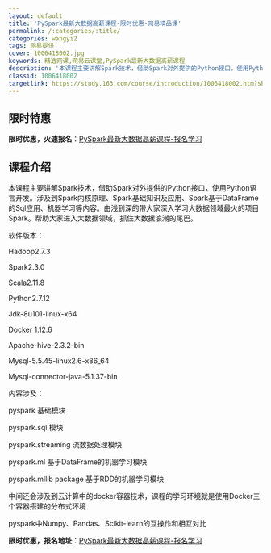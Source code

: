 ```yaml
---
layout: default
title: 'PySpark最新大数据高薪课程-限时优惠-网易精品课'
permalink: /:categories/:title/
categories: wangyi2
tags: 网易提供
cover: 1006418002.jpg
keywords: 精选网课,网易云课堂,PySpark最新大数据高薪课程
description: '本课程主要讲解Spark技术，借助Spark对外提供的Python接口，使用Python语言开发。涉及到Spark内核原'
classid: 1006418002
targetlink: https://study.163.com/course/introduction/1006418002.htm?share=1&shareId=1025206652&utm_campaign=share&utm_medium=iphoneShare&utm_source=&utm_u=1025206652
---
```


## 限时特惠

**限时优惠，火速报名**：[PySpark最新大数据高薪课程-报名学习](https://study.163.com/course/introduction/1006418002.htm?share=1&shareId=1025206652&utm_campaign=share&utm_medium=iphoneShare&utm_source=&utm_u=1025206652)

## 课程介绍

本课程主要讲解Spark技术，借助Spark对外提供的Python接口，使用Python语言开发。涉及到Spark内核原理、Spark基础知识及应用、Spark基于DataFrame的Sql应用、机器学习等内容。由浅到深的带大家深入学习大数据领域最火的项目Spark。帮助大家进入大数据领域，抓住大数据浪潮的尾巴。

软件版本：     

Hadoop2.7.3

Spark2.3.0

Scala2.11.8

Python2.7.12

Jdk-8u101-linux-x64

Docker 1.12.6

Apache-hive-2.3.2-bin

Mysql-5.5.45-linux2.6-x86_64

Mysql-connector-java-5.1.37-bin

内容涉及：   

pyspark 基础模块

pyspark.sql 模块

pyspark.streaming 流数据处理模块

pyspark.ml 基于DataFrame的机器学习模块

pyspark.mllib package 基于RDD的机器学习模块

中间还会涉及到云计算中的docker容器技术，课程的学习环境就是使用Docker三个容器搭建的分布式环境

pyspark中Numpy、Pandas、Scikit-learn的互操作和相互对比

**限时优惠，报名地址**：[PySpark最新大数据高薪课程-报名学习](https://study.163.com/course/introduction/1006418002.htm?share=1&shareId=1025206652&utm_campaign=share&utm_medium=iphoneShare&utm_source=&utm_u=1025206652)

